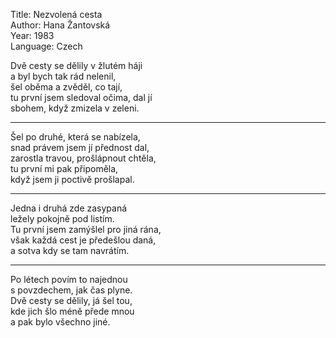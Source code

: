 Title: Nezvolená cesta  
Author: Hana Žantovská  
Year: 1983  
Language: Czech  

Dvě cesty se dělily v žlutém háji  
a byl bych tak rád nelenil,  
šel oběma a zvěděl, co tají,  
tu první jsem sledoval očima, dal jí  
sbohem, když zmizela v zeleni.  

---
Šel po druhé, která se nabízela,  
snad právem jsem jí přednost dal,  
zarostla travou, prošlápnout chtěla,  
tu první mi pak připoměla,  
když jsem ji poctivě prošlapal.  

---
Jedna i druhá zde zasypaná  
ležely pokojně pod listím.  
Tu první jsem zamýšlel pro jiná rána,  
však každá cest je předešlou daná,  
a sotva kdy se tam navrátím.  

---
Po létech povím to najednou  
s povzdechem, jak čas plyne.  
Dvě cesty se dělily, já šel tou,  
kde jich šlo méně přede mnou  
a pak bylo všechno jiné.  
